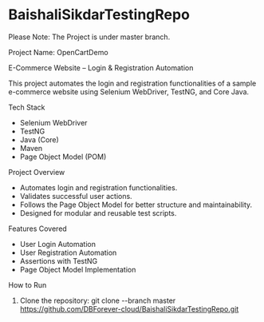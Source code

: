 # BaishaliSikdarTestingRepo
Please Note: The Project is under master branch.

Project Name: OpenCartDemo

E-Commerce Website – Login & Registration Automation

This project automates the login and registration functionalities of a sample e-commerce website using Selenium WebDriver, TestNG, and Core Java.

Tech Stack
- Selenium WebDriver
- TestNG
- Java (Core)
- Maven
- Page Object Model (POM)

Project Overview
- Automates login and registration functionalities.
- Validates successful user actions.
- Follows the Page Object Model for better structure and maintainability.
- Designed for modular and reusable test scripts.

Features Covered
- User Login Automation
- User Registration Automation
- Assertions with TestNG
- Page Object Model Implementation

How to Run
1. Clone the repository:
git clone --branch master https://github.com/DBForever-cloud/BaishaliSikdarTestingRepo.git
